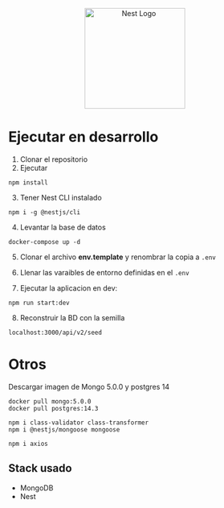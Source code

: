 <p align="center">
  <a href="http://nestjs.com/" target="blank"><img src="https://nestjs.com/img/logo-small.svg" width="200" alt="Nest Logo" /></a>
</p>


# Ejecutar en desarrollo

1. Clonar el repositorio
2. Ejecutar
```
npm install
```
3. Tener Nest CLI instalado
```
npm i -g @nestjs/cli
```
4. Levantar la base de datos
```
docker-compose up -d
```

5. Clonar el archivo __env.template__ y renombrar la copia a ```.env```

6. Llenar las varaibles de entorno definidas en el ```.env```

7. Ejecutar la aplicacion en dev:
```
npm run start:dev
```

8. Reconstruir la BD con la semilla
```
localhost:3000/api/v2/seed
```

# Otros
Descargar imagen de Mongo 5.0.0 y postgres 14
```
docker pull mongo:5.0.0
docker pull postgres:14.3

npm i class-validator class-transformer
npm i @nestjs/mongoose mongoose

npm i axios
```

## Stack usado

* MongoDB
* Nest




